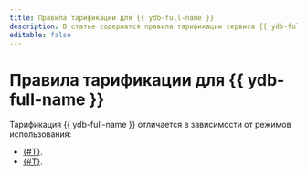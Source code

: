 ```yaml
---
title: Правила тарификации для {{ ydb-full-name }}
description: В статье содержатся правила тарификации сервиса {{ ydb-full-name }}.
editable: false
---
```


# Правила тарификации для {{ ydb-full-name }}



Тарификация {{ ydb-full-name }} отличается в зависимости от режимов использования:

* [{#T}](serverless.md).
* [{#T}](dedicated.md).
